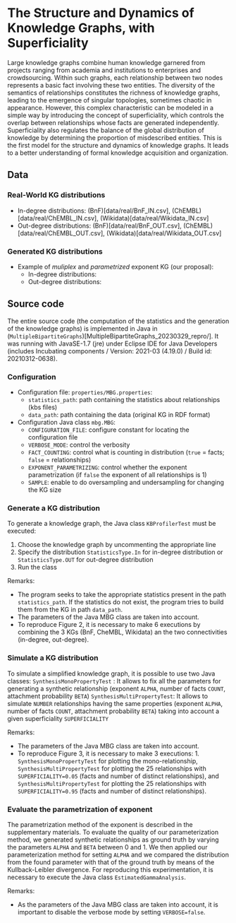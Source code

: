# The Structure and Dynamics of Knowledge Graphs, with Superficiality

Large knowledge graphs combine human knowledge garnered from projects ranging from academia and institutions to enterprises and crowdsourcing. Within such graphs, each relationship between two nodes represents a basic fact involving these two entities. The diversity of the semantics of relationships constitutes the richness of knowledge graphs, leading to the emergence of singular topologies, sometimes chaotic in appearance. However, this complex characteristic can be modeled in a simple way by introducing the concept of superficiality, which controls the overlap between relationships whose facts are generated independently. Superficiality also regulates the balance of the global distribution of knowledge by determining the proportion of misdescribed entities. This is the first model for the structure and dynamics of knowledge graphs. It leads to a better understanding of formal knowledge acquisition and organization.

## Data

### Real-World KG distributions

* In-degree distributions: (BnF)[data/real/BnF_IN.csv], (ChEMBL)[data/real/ChEMBL_IN.csv], (Wikidata)[data/real/Wikidata_IN.csv]
* Out-degree distributions: (BnF)[data/real/BnF_OUT.csv], (ChEMBL)[data/real/ChEMBL_OUT.csv], (Wikidata)[data/real/Wikidata_OUT.csv]

### Generated KG distributions

* Example of *muliplex* and *parametrized* exponent  KG (our proposal):
    * In-degree distributions:
    * Out-degree distributions:

## Source code

The entire source code (the computation of the statistics and the generation of the knowledge graphs) is implemented in Java in (`MultipleBipartiteGraphs`)[MultipleBipartiteGraphs_20230329_repro/]. It was running with JavaSE-1.7 (jre) under Eclipse IDE for Java Developers (includes Incubating components / Version: 2021-03 (4.19.0) / Build id: 20210312-0638).

### Configuration

* Configuration file: `properties/MBG.properties`:
    * `statistics_path`: path containing the statistics about relationships (kbs files)
    * `data_path`: path containing the data (original KG in RDF format)
* Configuration Java class `mbg.MBG`:
    * `CONFIGURATION_FILE`: configure constant for locating the configuration file 
    * `VERBOSE_MODE`: control the verbosity
    * `FACT_COUNTING`: control what is counting in distribution (`true` = facts; `false` = relationships)
    * `EXPONENT_PARAMETRIZING`: control whether the exponent parametrization (if `false` the exponent of all relationships is 1)
    * `SAMPLE`: enable to do oversampling and undersampling for changing the KG size

### Generate a KG distribution

To generate a knowledge graph, the Java class `KBProfilerTest` must be executed:
1. Choose the knowledge graph by uncommenting the appropriate line
2. Specify the distribution `StatisticsType.In` for in-degree distribution or `StatisticsType.OUT` for out-degree distribution
3. Run the class

Remarks:
* The program seeks to take the appropriate statistics present in the path `statistics_path`. If the statistics do not exist, the program tries to build them from the KG in path `data_path`.
* The parameters of the Java MBG class are taken into account.
* To reproduce Figure 2, it is necessary to make 6 executions by combining the 3 KGs (BnF, CheMBL, Wikidata) an the two connectivities (in-degree, out-degree).

### Simulate a KG distribution

To simulate a simplified knowledge graph, it is possible to use two Java classes:
`SynthesisMonoPropertyTest` : It allows to fix all the parameters for generating a synthetic relationship (exponent `ALPHA`, number of facts `COUNT`, attachment probability `BETA`)
`SynthesisMultiPropertyTest`: It allows to simulate `NUMBER` relationships having the same properties (exponent `ALPHA`, number of facts `COUNT`, attachment probability `BETA`) taking into account a given superficiality `SUPERFICIALITY`

Remarks:
* The parameters of the Java MBG class are taken into account.
* To reproduce Figure 3, it is necessary to make 3 executions: 1. `SynthesisMonoPropertyTest` for plotting the mono-relationship,  `SynthesisMultiPropertyTest` for plotting the 25 relationships with `SUPERFICIALITY=0.05` (facts and number of distinct relationships), and `SynthesisMultiPropertyTest` for plotting the 25 relationships with `SUPERFICIALITY=0.95` (facts and number of distinct relationships).

### Evaluate the parametrization of exponent

The parametrization method of the exponent is described in the supplementary materials. To evaluate the quality of our parameterization method, we generated synthetic relationships as ground truth by varying the parameters `ALPHA` and `BETA` between 0 and 1. We then applied our parameterization method for setting `ALPHA` and we compared the distribution from the found parameter with that of the ground truth by means of the Kullback-Leibler divergence. For reproducing this experimentation, it is necessary to execute the Java class `EstimatedGammaAnalysis`.

Remarks:
* As the parameters of the Java MBG class are taken into account, it is important to disable the verbose mode by setting `VERBOSE=false`.
